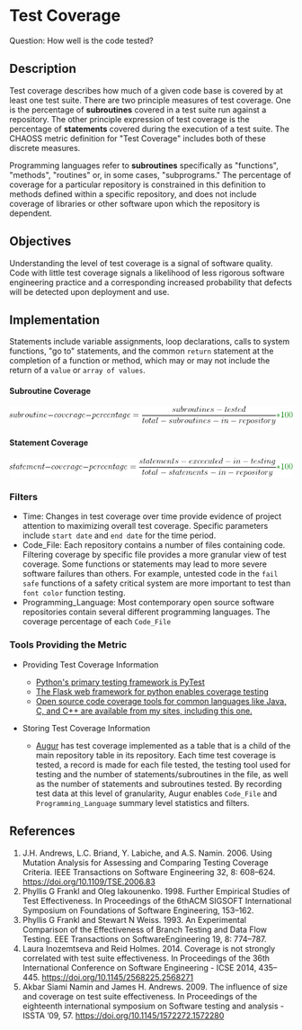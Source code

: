 # Test Coverage

Question: How well is the code tested?

## Description
Test coverage describes how much of a given code base is covered by at least one test suite. There are two principle measures of test coverage. One is the percentage of **subroutines** covered in a test suite run against a repository. The other principle expression of test coverage is the percentage of **statements** covered during the execution of a test suite. The CHAOSS metric definition for "Test Coverage" includes both of these discrete measures.

Programming languages refer to **subroutines** specifically as "functions", "methods", "routines" or, in some cases, "subprograms." The percentage of coverage for a particular repository is constrained in this definition to methods defined within a specific repository, and does not include coverage of libraries or other software upon which the repository is dependent.

## Objectives

Understanding the level of test coverage is a signal of software quality. Code with little test coverage signals a likelihood of less rigorous software engineering practice and a corresponding increased probability that defects will be detected upon deployment and use. 

## Implementation 

Statements include variable assignments, loop declarations, calls to system functions, "go to" statements, and the common `return` statement at the completion of a function or method, which may or may not include the return of a `value` or `array of values`.

#### Subroutine Coverage

![Subroutine Coverage](images/test-coverage_subroutine-coverage.png)

#### Statement Coverage

![Statement Coverage](images/test-coverage_statement-coverage.png)

### Filters
* Time: Changes in test coverage over time provide evidence of project attention to maximizing overall test coverage. Specific parameters include `start date` and `end date` for the time period.
* Code_File: Each repository contains a number of files containing code. Filtering coverage by specific file provides a more granular view of test coverage. Some functions or statements may lead to more severe software failures than others. For example, untested code in the `fail safe` functions of a safety critical system are more important to test than `font color` function testing.
* Programming_Language: Most contemporary open source software repositories contain several different programming languages. The coverage percentage of each `Code_File`

### Tools Providing the Metric
- Providing Test Coverage Information 
  * [Python's primary testing framework is PyTest](https://docs.pytest.org/en/latest/)
  * [The Flask web framework for python enables coverage testing](http://flask.pocoo.org/docs/1.0/tutorial/tests/)
  * [Open source code coverage tools for common languages like Java, C, and C++ are available from my sites, including this one.](https://stackify.com/code-coverage-tools/#OpenSource)

- Storing Test Coverage Information 
  * [Augur](https://github.com/chaoss/augur) has test coverage implemented as a table that is a child of the main repository table in its repository. Each time test coverage is tested, a record is made for each file tested, the testing tool used for testing and the number of statements/subroutines in the file, as well as the number of statements and subroutines tested. By recording test data at this level of granularity, Augur enables `Code_File` and `Programming_Language` summary level statistics and filters.


## References
1. J.H. Andrews, L.C. Briand, Y. Labiche, and A.S. Namin. 2006. Using Mutation Analysis for Assessing and Comparing Testing Coverage Criteria. IEEE Transactions on Software Engineering 32, 8: 608–624. https://doi.org/10.1109/TSE.2006.83
2. Phyllis G Frankl and Oleg Iakounenko. 1998. Further Empirical Studies of Test Effectiveness. In Proceedings of the 6thACM SIGSOFT International Symposium on Foundations of Software Engineering, 153–162.
3. Phyllis G Frankl and Stewart N Weiss. 1993. An Experimental Comparison of the Effectiveness of Branch Testing and Data Flow Testing. EEE Transactions on SoftwareEngineering 19, 8: 774–787.
4. Laura Inozemtseva and Reid Holmes. 2014. Coverage is not strongly correlated with test suite effectiveness. In Proceedings of the 36th International Conference on Software Engineering - ICSE 2014, 435–445. https://doi.org/10.1145/2568225.2568271
5. Akbar Siami Namin and James H. Andrews. 2009. The influence of size and coverage on test suite effectiveness. In Proceedings of the eighteenth international symposium on Software testing and analysis - ISSTA ’09, 57. https://doi.org/10.1145/1572272.1572280
